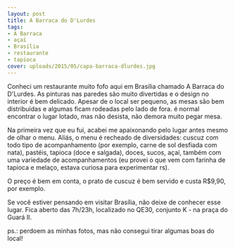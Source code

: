 ```yaml
---
layout: post
title: A Barraca do D'Lurdes
tags:
- A Barraca
- açaí
- Brasília
- restaurante
- tapioca
cover: uploads/2015/05/capa-barraca-dlurdes.jpg
---
```


Conheci um restaurante muito fofo aqui em Brasília chamado A Barraca do D'Lurdes. As pinturas nas paredes são muito divertidas e o design no interior é bem delicado. Apesar de o local ser pequeno, as mesas são bem distribuídas e algumas ficam rodeadas pelo lado de fora. é normal encontrar o lugar lotado, mas não desista, não demora muito pegar mesa.

Na primeira vez que eu fui, acabei me apaixonando pelo lugar antes mesmo de olhar o menu. Aliás, o menu é recheado de diversidades: cuscuz com todo tipo de acompanhamento (por exemplo, carne de sol desfiada com nata), pastéis, tapioca (doce e salgada), doces, sucos, açaí, também com uma variedade de acompanhamentos (eu provei o que vem com farinha de tapioca e melaço, estava curiosa para experimentar rs).

O preço é bem em conta, o prato de cuscuz é bem servido e custa R$9,90, por exemplo.

Se você estiver pensando em visitar Brasília, não deixe de conhecer esse lugar. Fica aberto das 7h/23h, localizado no QE30, conjunto K - na praça do Guará II.

ps.: perdoem as minhas fotos, mas não consegui tirar algumas boas do local!
